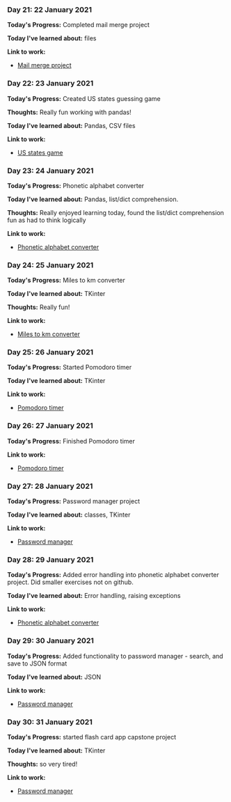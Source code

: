 ### Day 21: 22 January 2021
**Today's Progress:**  Completed mail merge project

**Today I've learned about:**  files

**Link to work:**

* [Mail merge project](https://github.com/bethpritchard/100DaysOfCodeBootcamp/tree/master/Day24)

### Day 22: 23 January 2021
**Today's Progress:**  Created US states guessing game

**Thoughts:** Really fun working with pandas!

**Today I've learned about:** Pandas, CSV files

**Link to work:**

* [US states game](https://github.com/bethpritchard/100DaysOfCodeBootcamp/tree/master/Day25/US_States_Game)

### Day 23:  24 January 2021
**Today's Progress:**  Phonetic alphabet converter 

**Today I've learned about:** Pandas, list/dict comprehension.

**Thoughts:** Really enjoyed learning today, found the list/dict comprehension fun as had to think logically

**Link to work:** 

* [Phonetic alphabet converter](https://github.com/bethpritchard/100DaysOfCodeBootcamp/blob/master/Day26/NATO_alphabet/NATO_alph_main.py)

### Day 24: 25 January 2021
**Today's Progress:**  Miles to km converter

**Today I've learned about:** TKinter

**Thoughts:** Really fun!

**Link to work:**

* [Miles to km converter](https://github.com/bethpritchard/100DaysOfCodeBootcamp/blob/master/Day27/distance_converter.py)

### Day 25: 26 January 2021
**Today's Progress:**  Started Pomodoro timer

**Today I've learned about:** TKinter

**Link to work:**

* [Pomodoro timer](https://github.com/bethpritchard/100DaysOfCodeBootcamp/blob/master/Day28/pomodoro.py)

### Day 26: 27 January 2021
**Today's Progress:**  Finished Pomodoro timer

**Link to work:**

* [Pomodoro timer](https://github.com/bethpritchard/100DaysOfCodeBootcamp/blob/master/Day28/pomodoro.py)

### Day 27: 28 January 2021
**Today's Progress:**  Password manager project

**Today I've learned about:** classes, TKinter

**Link to work:**
* [Password manager](https://github.com/bethpritchard/100DaysOfCodeBootcamp/blob/master/Day29/password_manager.py)

### Day 28: 29 January 2021
**Today's Progress:** Added error handling into phonetic alphabet converter project. Did smaller exercises not on github.

**Today I've learned about:** Error handling, raising exceptions

**Link to work:** 

* [Phonetic alphabet converter](https://github.com/bethpritchard/100DaysOfCodeBootcamp/blob/master/Day26/NATO_alphabet/NATO_alph_main.py)

### Day 29: 30 January 2021
**Today's Progress:**  Added functionality to password manager - search, and save to JSON format

**Today I've learned about:** JSON


**Link to work:**

* [Password manager](https://github.com/bethpritchard/100DaysOfCodeBootcamp/blob/master/Day29/password_manager.py)

### Day 30: 31 January 2021
**Today's Progress:**  started flash card app capstone project

**Today I've learned about:** TKinter

**Thoughts:** so very tired!

**Link to work:**

* [Password manager](https://github.com/bethpritchard/100DaysOfCodeBootcamp/blob/master/Day31)




















<!--

### Day 21:  January 2021
**Today's Progress:**  

**Today I've learned about:**

**Thoughts:** 

**Link to work:**

* []()

### Day 22:  January 2021
**Today's Progress:**  

**Thoughts:** 

**Today I've learned about:**

**Link to work:**

* []()

### Day 23:  January 2021
**Today's Progress:**  

**Today I've learned about:**

**Thoughts:** 

**Link to work:**

* []()

### Day 24:  January 2021
**Today's Progress:**  

**Today I've learned about:**

**Thoughts:** 

**Link to work:**
* []()

### Day 25:  January 2021
**Today's Progress:**  

**Today I've learned about:**

**Thoughts:** 

**Link to work:**

* []()

### Day 26:  January, 2021
**Today's Progress:**  

**Today I've learned about:**

**Thoughts:** 

**Link to work:**

* []()

### Day 27:  January, 2021
**Today's Progress:**  
**Today I've learned about:**

**Thoughts:** 

**Link to work:**
* []()

### Day 28:  January, 2021
**Today's Progress:**  

**Today I've learned about:**

**Thoughts:** 

**Link to work:**

* []()

### Day 29:  January, 2021
**Today's Progress:**  

**Today I've learned about:**

**Thoughts:** 

**Link to work:**

* []()

### Day 30:  January, 2021
**Today's progress:**  

**Today I've learned about:**

**Thoughts:** 

**Link to work:**
* []()






-->
